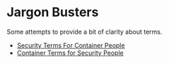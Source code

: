 # Jargon Busters

Some attempts to provide a bit of clarity about terms.

* [Security Terms For Container People](security_terms_for_container_people.md)
* [Container Terms for Security People](container_terms_for_security_people.md)